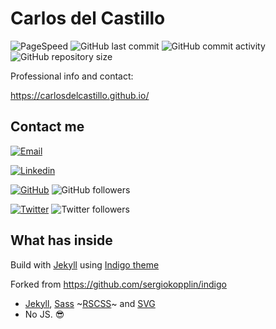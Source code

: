 # Carlos del Castillo

![PageSpeed](https://api.speedbadge.io/v1?url=https://carlosdelcastillo.github.io&strat=desktop)
![GitHub last commit](https://img.shields.io/github/last-commit/carlosdelcastillo/carlosdelcastillo.github.io.svg)
![GitHub commit activity](https://img.shields.io/github/commit-activity/y/carlosdelcastillo/carlosdelcastillo.github.io.svg)
![GitHub repository size](https://img.shields.io/github/repo-size/carlosdelcastillo/carlosdelcastillo.github.io.svg)

Professional info and contact:

<https://carlosdelcastillo.github.io/>

## Contact me

[![Email](https://img.shields.io/badge/email-carlosdelcastilloortiz@gmail.com-blue.svg?style=social&logo=Gmail)](mailto:carlosdelcastilloortiz@gmail.com?subject=Hi%20Carlos%21%20%28from%20https%3A%2F%2Fcarlosdelcastillo.github.io%20Readme%29)

[![Linkedin](https://img.shields.io/badge/LinkedIn-carlosdelcastilloortiz-blue.svg?style=social&logo=linkedin)](https://www.linkedin.com/in/carlosdelcastilloortiz)

[![GitHub](https://img.shields.io/badge/Github-carlosdelcastillo-blue.svg?style=social&logo=github)](https://github.com/carlosdelcastillo)
![GitHub followers](https://img.shields.io/github/followers/carlosdelcastillo.svg?style=social)

[![Twitter](https://img.shields.io/badge/Twitter-__CDelCastillo__-blue.svg?style=social&logo=twitter)](https://twitter.com/_CDelCastillo_)
![Twitter followers](https://img.shields.io/twitter/follow/_CDelCastillo_.svg?label=Followers&style=social)

## What has inside

Build with [Jekyll](https://github.com/jekyll/jekyll) using [Indigo theme](https://github.com/sergiokopplin/indigo)

Forked from <https://github.com/sergiokopplin/indigo>

- [Jekyll](https://jekyllrb.com/), [Sass](http://sass-lang.com/) ~[RSCSS](http://rscss.io/)~ and [SVG](https://www.w3.org/Graphics/SVG/)
- No JS. :sunglasses: